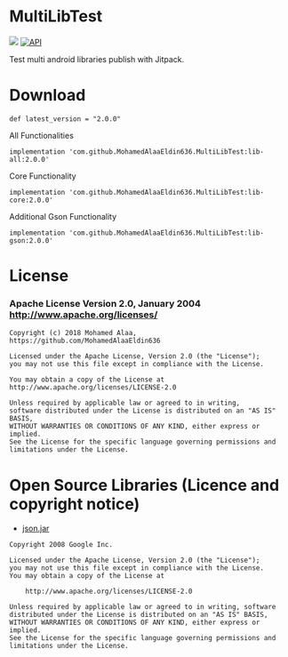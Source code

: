 # MultiLibTest 
[![](https://jitpack.io/v/MohamedAlaaEldin636/MultiLibTest.svg)](https://jitpack.io/#MohamedAlaaEldin636/MultiLibTest)
[![API](https://img.shields.io/badge/API-14%2B-blue.svg?style=flat)](https://android-arsenal.com/api?level=14)

Test multi android libraries publish with Jitpack.

# Download 

``` def latest_version = "2.0.0" ```

All Functionalities

``` implementation 'com.github.MohamedAlaaEldin636.MultiLibTest:lib-all:2.0.0' ```

Core Functionality

``` implementation 'com.github.MohamedAlaaEldin636.MultiLibTest:lib-core:2.0.0' ```

Additional Gson Functionality

``` implementation 'com.github.MohamedAlaaEldin636.MultiLibTest:lib-gson:2.0.0' ```



# License

### Apache License Version 2.0, January 2004 http://www.apache.org/licenses/

```
Copyright (c) 2018 Mohamed Alaa, https://github.com/MohamedAlaaEldin636

Licensed under the Apache License, Version 2.0 (the "License"); 
you may not use this file except in compliance with the License. 

You may obtain a copy of the License at
http://www.apache.org/licenses/LICENSE-2.0

Unless required by applicable law or agreed to in writing, 
software distributed under the License is distributed on an "AS IS" BASIS, 
WITHOUT WARRANTIES OR CONDITIONS OF ANY KIND, either express or implied. 
See the License for the specific language governing permissions and limitations under the License.
```

# Open Source Libraries (Licence and copyright notice)

* [json.jar](https://github.com/google/gson)

```
Copyright 2008 Google Inc.

Licensed under the Apache License, Version 2.0 (the "License");
you may not use this file except in compliance with the License.
You may obtain a copy of the License at

    http://www.apache.org/licenses/LICENSE-2.0

Unless required by applicable law or agreed to in writing, software
distributed under the License is distributed on an "AS IS" BASIS,
WITHOUT WARRANTIES OR CONDITIONS OF ANY KIND, either express or implied.
See the License for the specific language governing permissions and
limitations under the License.
```
